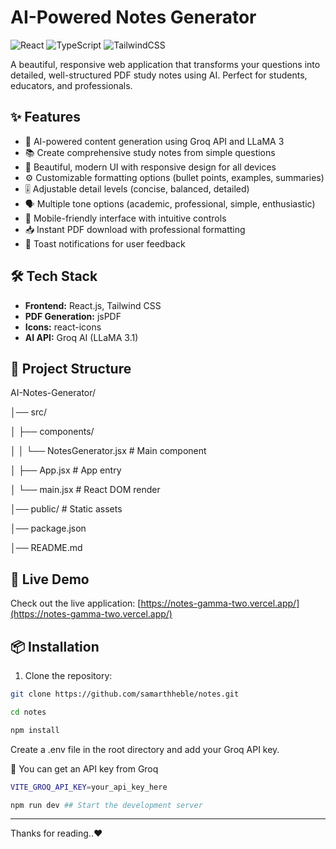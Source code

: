 # AI-Powered Notes Generator

![React](https://img.shields.io/badge/React-18.2.0-blue)
![TypeScript](https://img.shields.io/badge/Javascript-5.0.0-blue)
![TailwindCSS](https://img.shields.io/badge/TailwindCSS-3.3.0-38B2AC)

A beautiful, responsive web application that transforms your questions into detailed, well-structured PDF study notes using AI. Perfect for students, educators, and professionals.

## ✨ Features

- 🤖 AI-powered content generation using Groq API and LLaMA 3
- 📚 Create comprehensive study notes from simple questions
- 🎨 Beautiful, modern UI with responsive design for all devices
- ⚙️ Customizable formatting options (bullet points, examples, summaries)
- 🎚️ Adjustable detail levels (concise, balanced, detailed)
- 🗣️ Multiple tone options (academic, professional, simple, enthusiastic)
- 📱 Mobile-friendly interface with intuitive controls
- 📥 Instant PDF download with professional formatting
- 🔔 Toast notifications for user feedback


## 🛠️ Tech Stack

- **Frontend:** React.js, Tailwind CSS  
- **PDF Generation:** jsPDF  
- **Icons:** react-icons  
- **AI API:** Groq AI (LLaMA 3.1)  

## 📂 Project Structure

AI-Notes-Generator/

│── src/

│ ├── components/

│ │ └── NotesGenerator.jsx # Main component

│ ├── App.jsx # App entry

│ └── main.jsx # React DOM render

│── public/ # Static assets

│── package.json

│── README.md

## 🚀 Live Demo

Check out the live application: [https://notes-gamma-two.vercel.app/](https://notes-gamma-two.vercel.app/)

## 📦 Installation

1. Clone the repository:
```bash
git clone https://github.com/samarthheble/notes.git
```
```bash
cd notes
```
```bash
npm install
```

Create a .env file in the root directory and add your Groq API key.

🔑 You can get an API key from Groq
```bash
VITE_GROQ_API_KEY=your_api_key_here
```
```bash
npm run dev ## Start the development server
```

---
Thanks for reading..❤️
